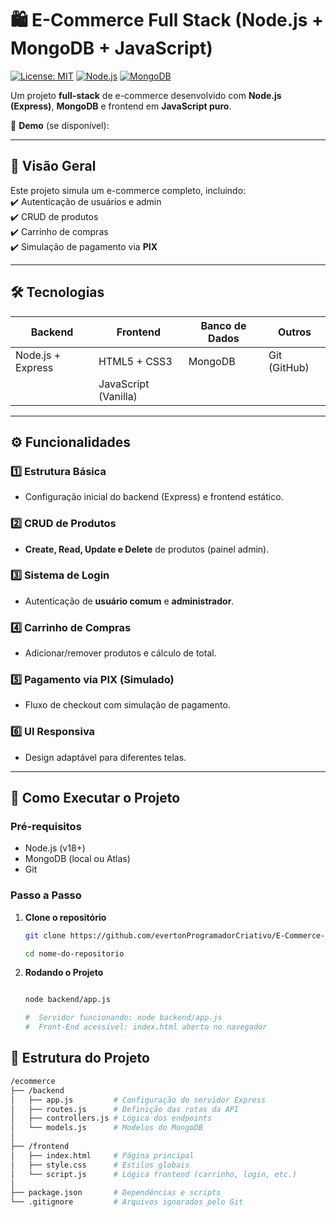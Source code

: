 # 🛍️ E-Commerce Full Stack (Node.js + MongoDB + JavaScript)

[![License: MIT](https://img.shields.io/badge/License-MIT-blue.svg)](https://opensource.org/licenses/MIT)
[![Node.js](https://img.shields.io/badge/Node.js-18.x-green)](https://nodejs.org/)
[![MongoDB](https://img.shields.io/badge/MongoDB-6.0+-brightgreen)](https://www.mongodb.com/)

Um projeto **full-stack** de e-commerce desenvolvido com **Node.js (Express)**, **MongoDB** e frontend em **JavaScript puro**.  

🔗 **Demo** (se disponível): [](#)  

---

## 📌 Visão Geral  

Este projeto simula um e-commerce completo, incluindo:  
✔️ Autenticação de usuários e admin  
✔️ CRUD de produtos  
✔️ Carrinho de compras  
✔️ Simulação de pagamento via **PIX**  

---

## 🛠️ Tecnologias  

| Backend         | Frontend       | Banco de Dados | Outros         |  
|-----------------|----------------|----------------|----------------|  
| Node.js + Express | HTML5 + CSS3   | MongoDB        | Git (GitHub)   |  
|                 | JavaScript (Vanilla) |                |                |  

---

## ⚙️ Funcionalidades  

### **1️⃣ Estrutura Básica**  
- Configuração inicial do backend (Express) e frontend estático.  

### **2️⃣ CRUD de Produtos**  
- **Create, Read, Update e Delete** de produtos (painel admin).  

### **3️⃣ Sistema de Login**  
- Autenticação de **usuário comum** e **administrador**.  

### **4️⃣ Carrinho de Compras**  
- Adicionar/remover produtos e cálculo de total.  

### **5️⃣ Pagamento via PIX (Simulado)**  
- Fluxo de checkout com simulação de pagamento.  

### **6️⃣ UI Responsiva**  
- Design adaptável para diferentes telas.  

---

## 🚀 Como Executar o Projeto  

### **Pré-requisitos**  
- Node.js (v18+)  
- MongoDB (local ou Atlas)  
- Git  

### **Passo a Passo**  

1. **Clone o repositório**  
   ```bash
   git clone https://github.com/evertonProgramadorCriativo/E-Commerce-Full-Stack-Node.js-MongoDB-JavaScript-.git
   
   cd nome-do-repositorio 

2. **Rodando o Projeto**  
   ```bash

   node backend/app.js 

   #  Servidor funcionando: node backend/app.js
   #  Front-End acessível: index.html aberto no navegador

## 📂 Estrutura do Projeto

```bash
/ecommerce
├── /backend
│   ├── app.js         # Configuração do servidor Express
│   ├── routes.js      # Definição das rotas da API
│   ├── controllers.js # Lógica dos endpoints
│   └── models.js      # Modelos do MongoDB
│
├── /frontend
│   ├── index.html     # Página principal
│   ├── style.css      # Estilos globais
│   └── script.js      # Lógica frontend (carrinho, login, etc.)
│
├── package.json       # Dependências e scripts
└── .gitignore         # Arquivos ignorados pelo Git   